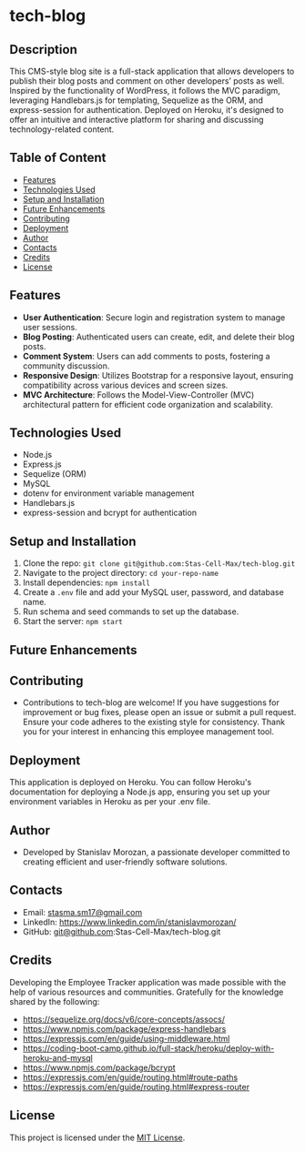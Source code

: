 # tech-blog

## Description 

This CMS-style blog site is a full-stack application that allows developers to publish their blog posts and comment on other developers’ posts as well. Inspired by the functionality of WordPress, it follows the MVC paradigm, leveraging Handlebars.js for templating, Sequelize as the ORM, and express-session for authentication. Deployed on Heroku, it's designed to offer an intuitive and interactive platform for sharing and discussing technology-related content.

## Table of Content

- [Features](#features)
- [Technologies Used](#technologies-used)
- [Setup and Installation](#setup-and-installation)
- [Future Enhancements](#future-enhancements)
- [Contributing](#contributing)
- [Deployment](#deployment)
- [Author](#author)
- [Contacts](#contacts)
- [Credits](#credits)
- [License](#license)

## Features
- **User Authentication**: Secure login and registration system to manage user sessions.
- **Blog Posting**: Authenticated users can create, edit, and delete their blog posts.
- **Comment System**: Users can add comments to posts, fostering a community discussion.
- **Responsive Design**: Utilizes Bootstrap for a responsive layout, ensuring compatibility across various devices and screen sizes.
- **MVC Architecture**: Follows the Model-View-Controller (MVC) architectural pattern for efficient code organization and scalability.


## Technologies Used
- Node.js
- Express.js
- Sequelize (ORM)
- MySQL
- dotenv for environment variable management
- Handlebars.js
- express-session and bcrypt for authentication

## Setup and Installation
1. Clone the repo: `git clone git@github.com:Stas-Cell-Max/tech-blog.git`
2. Navigate to the project directory: `cd your-repo-name`
3. Install dependencies: `npm install`
4. Create a `.env` file and add your MySQL user, password, and database name.
5. Run schema and seed commands to set up the database.
6. Start the server: `npm start`


## Future Enhancements


## Contributing
- Contributions to tech-blog are welcome! If you have suggestions for improvement or bug fixes, please open an issue or submit a pull request. Ensure your code adheres to the existing style for consistency. Thank you for your interest in enhancing this employee management tool.


## Deployment
This application is deployed on Heroku. You can follow Heroku's documentation for deploying a Node.js app, ensuring you set up your environment variables in Heroku as per your .env file.

## Author
- Developed by Stanislav Morozan, a passionate developer committed to creating efficient and user-friendly software solutions.

## Contacts
- Email: stasma.sm17@gmail.com 
- LinkedIn: https://www.linkedin.com/in/stanislavmorozan/
- GitHub: git@github.com:Stas-Cell-Max/tech-blog.git

## Credits
Developing the Employee Tracker application was made possible with the help of various resources and communities. Gratefully for the knowledge shared by the following:
- https://sequelize.org/docs/v6/core-concepts/assocs/
- https://www.npmjs.com/package/express-handlebars
- https://expressjs.com/en/guide/using-middleware.html
- https://coding-boot-camp.github.io/full-stack/heroku/deploy-with-heroku-and-mysql
- https://www.npmjs.com/package/bcrypt
- https://expressjs.com/en/guide/routing.html#route-paths
- https://expressjs.com/en/guide/routing.html#express-router

## License
This project is licensed under the [MIT License](LICENSE).

